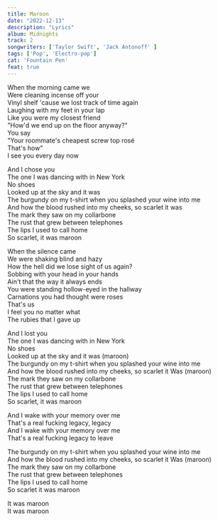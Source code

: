 ```yaml
---
title: Maroon
date: "2022-12-13"
description: "Lyrics"
album: Midnights
track: 2
songwriters: ['Taylor Swift', 'Jack Antonoff' ]
tags: ['Pop', 'Electro-pop']
cat: 'Fountain Pen'
feat: true
---
```

<p className="verse-one">
When the morning came we <br />
Were cleaning incense off your <br />
Vinyl shelf 'cause we lost track of time again <br />
Laughing with my feet in your lap <br />
Like you were my closest friend <br />
"How'd we end up on the floor anyway?" <br />
You say <br />
"Your roommate's cheapest screw top rosé <br />
That's how" <br />
I see you every day now <br />
</p>
<p className="chorus">
And I chose you <br />
The one I was dancing with in New York <br />
No shoes <br />
Looked up at the sky and it was <br />
The burgundy on my t-shirt when you splashed your wine into me <br />
And how the blood rushed into my cheeks, so scarlet it was <br />
The mark they saw on my collarbone <br />
The rust that grew between telephones <br />
The lips I used to call home <br />
So scarlet, it was maroon <br />
</p>
<p className="verse-two">
When the silence came <br />
We were shaking blind and hazy <br />
How the hell did we lose sight of us again? <br />
Sobbing with your head in your hands <br />
Ain't that the way it always ends <br />
You were standing hollow-eyed in the hallway <br />
Carnations you had thought were roses <br />
That's us <br />
I feel you no matter what <br />
The rubies that I gave up <br />
</p>
<p className="chorus">
And I lost you <br />
The one I was dancing with in New York <br />
No shoes <br />
Looked up at the sky and it was (maroon) <br />
The burgundy on my t-shirt when you splashed your wine into me <br />
And how the blood rushed into my cheeks, so scarlet it
Was (maroon) <br />
The mark they saw on my collarbone <br />
The rust that grew between telephones <br />
The lips I used to call home <br />
So scarlet, it was maroon <br />
</p>
<p className="bridge">
And I wake with your memory over me <br />
That's a real fucking legacy, legacy <br />
And I wake with your memory over me <br />
That's a real fucking legacy to leave <br />
</p>
<p className="chorus">
The burgundy on my t-shirt when you splashed your wine into me <br />
And how the blood rushed into my cheeks, so scarlet it
Was (maroon) <br />
The mark they saw on my collarbone <br />
The rust that grew between telephones <br />
The lips I used to call home <br />
So scarlet it was maroon <br />
</p>
<p className="outro">
It was maroon <br />
It was maroon <br />
</p>
